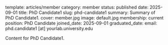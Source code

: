 template: articles/member
category: member
status: published
date: 2025-09-01
title: PhD Candidate1
slug: phd-candidate1
summary: Summary of PhD Candidate1.
cover: member.jpg
image: default.jpg
membership: current
position: PhD Candidate
joined_date: 2025-09-01
graduated_date:
email: phd.candidate1 [at] yourlab.university.edu

Content for PhD Candidate1.
